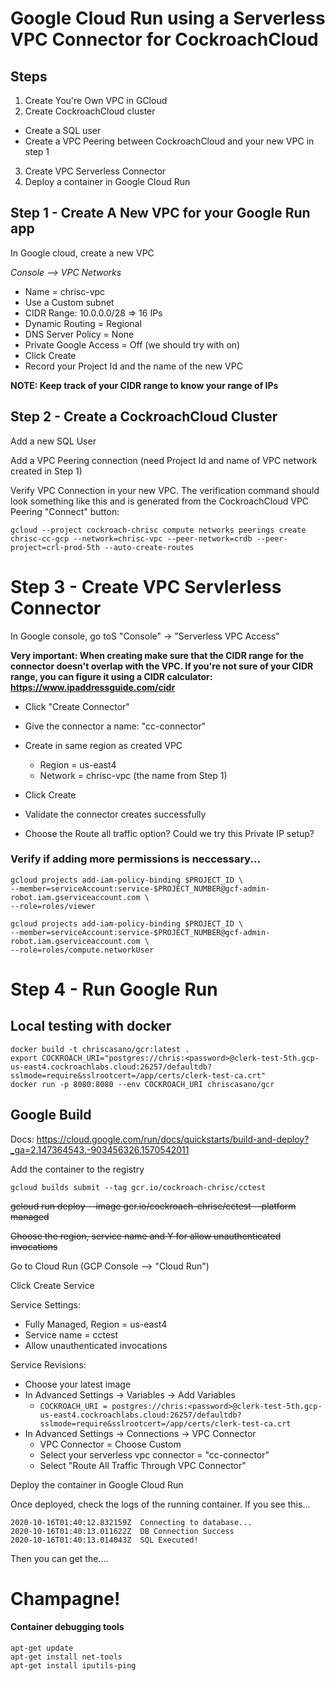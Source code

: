 # Google Cloud Run using a Serverless VPC Connector for CockroachCloud

## Steps

1) Create You're Own VPC in GCloud
2) Create CockroachCloud cluster
  - Create a SQL user
  - Create a VPC Peering between CockroachCloud and your new VPC in step 1
3) Create VPC Serverless Connector
4) Deploy a container in Google Cloud Run

## Step 1 - Create A New VPC for your Google Run app

In Google cloud, create a new VPC

_Console --> VPC Networks_

- Name = chrisc-vpc 
- Use a Custom subnet
- CIDR Range: 10.0.0.0/28 => 16 IPs
- Dynamic Routing = Regional
- DNS Server Policy = None
- Private Google Access = Off (we should try with on)
- Click Create
- Record your Project Id and the name of the new VPC


**NOTE: Keep track of your CIDR range to know your range of IPs**

## Step 2 - Create a CockroachCloud Cluster

Add a new SQL User

Add a VPC Peering connection (need Project Id and name of VPC network created in Step 1)

Verify VPC Connection in your new VPC.  The verification command should look something like this and is generated from the CockroachCloud VPC Peering "Connect" button:

```
gcloud --project cockroach-chrisc compute networks peerings create chrisc-cc-gcp --network=chrisc-vpc --peer-network=crdb --peer-project=crl-prod-5th --auto-create-routes
```

# Step 3 -  Create VPC Servlerless Connector

In Google console, go toS "Console" -> "Serverless VPC Access"

**Very important: When creating make sure that the CIDR range for the connector doesn't overlap with the VPC.  If you're not sure of your CIDR range, you can figure it using a CIDR calculator: https://www.ipaddressguide.com/cidr**

- Click "Create Connector"
- Give the connector a name: "cc-connector"
- Create in same region as created VPC
  - Region = us-east4
  - Network = chrisc-vpc (the name from Step 1)
- Click Create
- Validate the connector creates successfully

- Choose the Route all traffic option?  Could we try this Private IP setup?


### Verify if adding more permissions is neccessary...

```
gcloud projects add-iam-policy-binding $PROJECT_ID \
--member=serviceAccount:service-$PROJECT_NUMBER@gcf-admin-robot.iam.gserviceaccount.com \
--role=roles/viewer

gcloud projects add-iam-policy-binding $PROJECT_ID \
--member=serviceAccount:service-$PROJECT_NUMBER@gcf-admin-robot.iam.gserviceaccount.com \
--role=roles/compute.networkUser
```

# Step 4 - Run Google Run

## Local testing with docker
```
docker build -t chriscasano/gcr:latest .
export COCKROACH_URI="postgres://chris:<password>@clerk-test-5th.gcp-us-east4.cockroachlabs.cloud:26257/defaultdb?sslmode=require&sslrootcert=/app/certs/clerk-test-ca.crt"
docker run -p 8080:8080 --env COCKROACH_URI chriscasano/gcr
```

## Google Build 

Docs: https://cloud.google.com/run/docs/quickstarts/build-and-deploy?_ga=2.147364543.-903456326.1570542011

Add the container to the registry
```
gcloud builds submit --tag gcr.io/cockroach-chrisc/cctest
```


~~gcloud run deploy --image gcr.io/cockroach-chrisc/cctest --platform managed~~

~~Choose the region, service name and Y for allow unauthenticated invocations~~

Go to Cloud Run (GCP Console --> "Cloud Run") 

Click Create Service

Service Settings:
- Fully Managed, Region = us-east4
- Service name = cctest
- Allow unauthenticated invocations

Service Revisions:
- Choose your latest image
- In Advanced Settings -> Variables -> Add Variables
  - ```COCKROACH_URI = postgres://chris:<password>@clerk-test-5th.gcp-us-east4.cockroachlabs.cloud:26257/defaultdb?sslmode=require&sslrootcert=/app/certs/clerk-test-ca.crt```
- In Advanced Settings -> Connections -> VPC Connector
  - VPC Connector = Choose Custom
  - Select your serverless vpc connector = "cc-connector"
  - Select "Route All Traffic Through VPC Connector"

Deploy the container in Google Cloud Run

Once deployed, check the logs of the running container.  If you see this...

```
2020-10-16T01:40:12.832159Z  Connecting to database...
2020-10-16T01:40:13.011622Z  DB Connection Success
2020-10-16T01:40:13.014043Z  SQL Executed!
```

Then you can get the....
# Champagne!



#### Container debugging tools
```
apt-get update
apt-get install net-tools
apt-get install iputils-ping
```